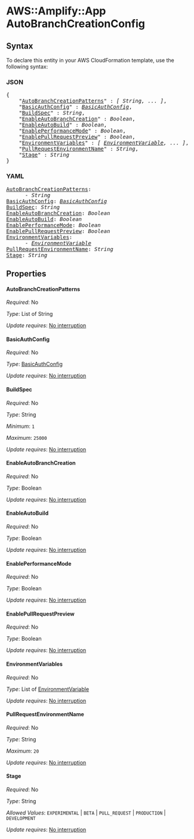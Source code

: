 # AWS::Amplify::App AutoBranchCreationConfig

## Syntax

To declare this entity in your AWS CloudFormation template, use the following syntax:

### JSON

<pre>
{
    "<a href="#autobranchcreationpatterns" title="AutoBranchCreationPatterns">AutoBranchCreationPatterns</a>" : <i>[ String, ... ]</i>,
    "<a href="#basicauthconfig" title="BasicAuthConfig">BasicAuthConfig</a>" : <i><a href="basicauthconfig.md">BasicAuthConfig</a></i>,
    "<a href="#buildspec" title="BuildSpec">BuildSpec</a>" : <i>String</i>,
    "<a href="#enableautobranchcreation" title="EnableAutoBranchCreation">EnableAutoBranchCreation</a>" : <i>Boolean</i>,
    "<a href="#enableautobuild" title="EnableAutoBuild">EnableAutoBuild</a>" : <i>Boolean</i>,
    "<a href="#enableperformancemode" title="EnablePerformanceMode">EnablePerformanceMode</a>" : <i>Boolean</i>,
    "<a href="#enablepullrequestpreview" title="EnablePullRequestPreview">EnablePullRequestPreview</a>" : <i>Boolean</i>,
    "<a href="#environmentvariables" title="EnvironmentVariables">EnvironmentVariables</a>" : <i>[ <a href="environmentvariable.md">EnvironmentVariable</a>, ... ]</i>,
    "<a href="#pullrequestenvironmentname" title="PullRequestEnvironmentName">PullRequestEnvironmentName</a>" : <i>String</i>,
    "<a href="#stage" title="Stage">Stage</a>" : <i>String</i>
}
</pre>

### YAML

<pre>
<a href="#autobranchcreationpatterns" title="AutoBranchCreationPatterns">AutoBranchCreationPatterns</a>: <i>
      - String</i>
<a href="#basicauthconfig" title="BasicAuthConfig">BasicAuthConfig</a>: <i><a href="basicauthconfig.md">BasicAuthConfig</a></i>
<a href="#buildspec" title="BuildSpec">BuildSpec</a>: <i>String</i>
<a href="#enableautobranchcreation" title="EnableAutoBranchCreation">EnableAutoBranchCreation</a>: <i>Boolean</i>
<a href="#enableautobuild" title="EnableAutoBuild">EnableAutoBuild</a>: <i>Boolean</i>
<a href="#enableperformancemode" title="EnablePerformanceMode">EnablePerformanceMode</a>: <i>Boolean</i>
<a href="#enablepullrequestpreview" title="EnablePullRequestPreview">EnablePullRequestPreview</a>: <i>Boolean</i>
<a href="#environmentvariables" title="EnvironmentVariables">EnvironmentVariables</a>: <i>
      - <a href="environmentvariable.md">EnvironmentVariable</a></i>
<a href="#pullrequestenvironmentname" title="PullRequestEnvironmentName">PullRequestEnvironmentName</a>: <i>String</i>
<a href="#stage" title="Stage">Stage</a>: <i>String</i>
</pre>

## Properties

#### AutoBranchCreationPatterns

_Required_: No

_Type_: List of String

_Update requires_: [No interruption](https://docs.aws.amazon.com/AWSCloudFormation/latest/UserGuide/using-cfn-updating-stacks-update-behaviors.html#update-no-interrupt)

#### BasicAuthConfig

_Required_: No

_Type_: <a href="basicauthconfig.md">BasicAuthConfig</a>

_Update requires_: [No interruption](https://docs.aws.amazon.com/AWSCloudFormation/latest/UserGuide/using-cfn-updating-stacks-update-behaviors.html#update-no-interrupt)

#### BuildSpec

_Required_: No

_Type_: String

_Minimum_: <code>1</code>

_Maximum_: <code>25000</code>

_Update requires_: [No interruption](https://docs.aws.amazon.com/AWSCloudFormation/latest/UserGuide/using-cfn-updating-stacks-update-behaviors.html#update-no-interrupt)

#### EnableAutoBranchCreation

_Required_: No

_Type_: Boolean

_Update requires_: [No interruption](https://docs.aws.amazon.com/AWSCloudFormation/latest/UserGuide/using-cfn-updating-stacks-update-behaviors.html#update-no-interrupt)

#### EnableAutoBuild

_Required_: No

_Type_: Boolean

_Update requires_: [No interruption](https://docs.aws.amazon.com/AWSCloudFormation/latest/UserGuide/using-cfn-updating-stacks-update-behaviors.html#update-no-interrupt)

#### EnablePerformanceMode

_Required_: No

_Type_: Boolean

_Update requires_: [No interruption](https://docs.aws.amazon.com/AWSCloudFormation/latest/UserGuide/using-cfn-updating-stacks-update-behaviors.html#update-no-interrupt)

#### EnablePullRequestPreview

_Required_: No

_Type_: Boolean

_Update requires_: [No interruption](https://docs.aws.amazon.com/AWSCloudFormation/latest/UserGuide/using-cfn-updating-stacks-update-behaviors.html#update-no-interrupt)

#### EnvironmentVariables

_Required_: No

_Type_: List of <a href="environmentvariable.md">EnvironmentVariable</a>

_Update requires_: [No interruption](https://docs.aws.amazon.com/AWSCloudFormation/latest/UserGuide/using-cfn-updating-stacks-update-behaviors.html#update-no-interrupt)

#### PullRequestEnvironmentName

_Required_: No

_Type_: String

_Maximum_: <code>20</code>

_Update requires_: [No interruption](https://docs.aws.amazon.com/AWSCloudFormation/latest/UserGuide/using-cfn-updating-stacks-update-behaviors.html#update-no-interrupt)

#### Stage

_Required_: No

_Type_: String

_Allowed Values_: <code>EXPERIMENTAL</code> | <code>BETA</code> | <code>PULL_REQUEST</code> | <code>PRODUCTION</code> | <code>DEVELOPMENT</code>

_Update requires_: [No interruption](https://docs.aws.amazon.com/AWSCloudFormation/latest/UserGuide/using-cfn-updating-stacks-update-behaviors.html#update-no-interrupt)
